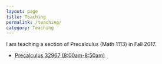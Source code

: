 ```yaml
---
layout: page
title: Teaching
permalink: /teaching/
category: Teaching
---
```


I am teaching a section of Precalculus (Math 1113) in Fall 2017.
+ [Precalculus 32967 (8:00am-8:50am)](2017F-1113a)

<!--
add current teaching and past teaching


Course Administration
    Course Syllabus.
    Course calendar.
    ????Lecture notes.


???Homework Assignments

???Notes and Handouts

???Quizzes and Solutions

???Tests and Solutions

???Announcements

Resources

    Homework assignments can be found on WebAssign.
    Quiz and Exam grades will appear on our course in eLC. There is some other information available there as well.

Classwork sheets
Unit 1

    Classwork 1 (Key)

    Classwork 2 (Key)

    Classwork 3 (Key)

    Classwork 4 (Key)

    Classwork 5 (Key)

    Classwork 6 (Key)

Unit 2

    Classwork 7 (Key)

    Classwork 8 (Key)

    Classwork 9 (Key)

    Classwork 10 (Key)

    Classwork 11 (Key)

    Classwork 12 (Key)

    Classwork 13 (Key)

    Classwork 14 (Key)

    Classwork 15 (Key)
-->
